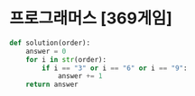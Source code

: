 # 프로그래머스 [369게임]
```python
def solution(order):
    answer = 0
    for i in str(order):
        if i == "3" or i == "6" or i == "9":
            answer += 1
    return answer
```
